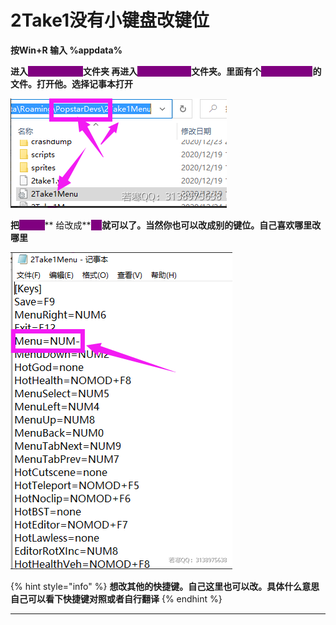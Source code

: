 # 2Take1没有小键盘改键位

**按Win+R 输入 **<mark style="color:purple;">**%appdata%**</mark>

**进入**<mark style="color:purple;background-color:purple;">**PopstarDevs**</mark>**文件夹 再进入**<mark style="color:purple;background-color:purple;">**2Take1Menu**</mark>**文件夹。里面有个**<mark style="color:purple;background-color:purple;">**2take1menu**</mark>**的文件。打开他。选择记事本打开**

****![](<../../.gitbook/assets/image (47).png>)****

**把**<mark style="color:purple;background-color:purple;">**NUM-**</mark>** 给改成**<mark style="color:purple;background-color:purple;">**F4**</mark>**就可以了。当然你也可以改成别的键位。自己喜欢哪里改哪里**

****![](<../../.gitbook/assets/image (35) (1).png>)****

{% hint style="info" %}
**想改其他的快捷键。自己这里也可以改。具体什么意思 自己可以看下快捷键对照或者自行翻译**
{% endhint %}

****
